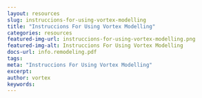 ```yaml
---
layout: resources
slug: instruccions-for-using-vortex-modelling
title: "Instruccions For Using Vortex Modelling"
categories: resources
featured-img-url: instruccions-for-using-vortex-modelling.png
featured-img-alt: Instruccions For Using Vortex Modelling
docs-url: info.remodeling.pdf
tags:
meta: "Instruccions For Using Vortex Modelling"
excerpt: 
author: vortex
keywords: 
---
```

